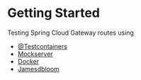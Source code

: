 # Getting Started

Testing Spring Cloud Gateway routes using 

* [@Testcontainers](https://www.testcontainers.org/features/creating_images/)
* [Mockserver](https://www.mock-server.com/mock_server/running_mock_server.html#docker_container)
* [Docker](https://www.docker.com)
* [Jamesdbloom](https://hub.docker.com/r/jamesdbloom/mockserver)

